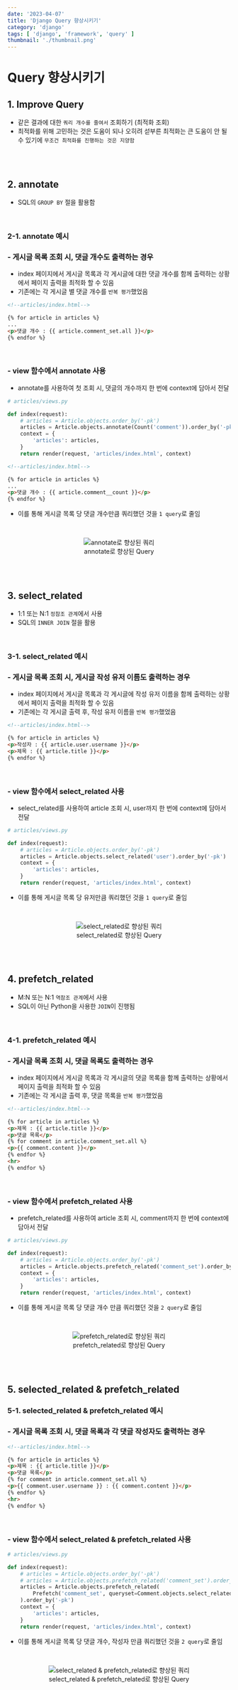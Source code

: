 ```yaml
---
date: '2023-04-07'
title: 'Django Query 향상시키기'
category: 'django'
tags: [ 'django', 'framework', 'query' ]
thumbnail: './thumbnail.png'
---
```


# Query 향상시키기

## 1. Improve Query

- 같은 결과에 대한 `쿼리 개수를 줄여서` 조회하기 (최적화 조회)
- 최적화를 위해 고민하는 것은 도움이 되나 오히려 섣부른 최적화는 큰 도움이 안 될 수 있기에 `무조건 최적화를 진행하는 것은 지양함`

<br>
<br>

## 2. annotate

- SQL의 `GROUP BY` 절을 활용함

<br>

### 2-1. annotate 예시

### - 게시글 목록 조회 시, 댓글 개수도 출력하는 경우

- index 페이지에서 게시글 목록과 각 게시글에 대한 댓글 개수를 함께 출력하는 상황에서 페이지 출력을 최적화 할 수 있음
- 기존에는 각 게시글 별 댓글 개수를 `반복 평가`했었음

```html
<!--articles/index.html-->

{% for article in articles %}
...
<p>댓글 개수 : {{ article.comment_set.all }}</p>
{% endfor %}
```

<br>

### - view 함수에서 annotate 사용

- annotate를 사용하여 첫 조회 시, 댓글의 개수까지 한 번에 context에 담아서 전달

```python
# articles/views.py

def index(request):
    # articles = Article.objects.order_by('-pk')
    articles = Article.objects.annotate(Count('comment')).order_by('-pk')
    context = {
        'articles': articles,
    }
    return render(request, 'articles/index.html', context)
```

```html
<!--articles/index.html-->

{% for article in articles %}
...
<p>댓글 개수 : {{ article.comment__count }}</p>
{% endfor %}
```

- 이를 통해 게시글 목록 당 댓글 개수만큼 쿼리했던 것을 `1 query`로 줄임

<br>

<p align="center">
    <img src="django_annotate.png" alt="annotate로 향상된 쿼리"><br/>
    <span>annotate로 향상된 Query</span>
</p>

<br>
<br>

## 3. select_related

- 1:1 또는 N:1 `정참조 관계`에서 사용
- SQL의 `INNER JOIN` 절을 활용

<br>

### 3-1. select_related 예시

### - 게시글 목록 조회 시, 게시글 작성 유저 이름도 출력하는 경우

- index 페이지에서 게시글 목록과 각 게시글에 작성 유저 이름을 함께 출력하는 상황에서 페이지 출력을 최적화 할 수 있음
- 기존에는 각 게시글 출력 후, 작성 유저 이름을 `반복 평가`했었음

```html
<!--articles/index.html-->

{% for article in articles %}
<p>작성자 : {{ article.user.username }}</p>
<p>제목 : {{ article.title }}</p>
{% endfor %}
```

<br>

### - view 함수에서 select_related 사용

- select_related를 사용하여 article 조회 시, user까지 한 번에 context에 담아서 전달

```python
# articles/views.py

def index(request):
    # articles = Article.objects.order_by('-pk')
    articles = Article.objects.select_related('user').order_by('-pk')
    context = {
        'articles': articles,
    }
    return render(request, 'articles/index.html', context)
```

- 이를 통해 게시글 목록 당 유저만큼 쿼리했던 것을 `1 query`로 줄임

<br>

<p align="center">
    <img src="django_select_related.png" alt="select_related로 향상된 쿼리"><br/>
    <span>select_related로 향상된 Query</span>
</p>

<br>
<br>

## 4. prefetch_related

- M:N 또는 N:1 `역참조 관계`에서 사용
- SQL이 아닌 Python을 사용한 `JOIN`이 진행됨

<br>

### 4-1. prefetch_related 예시

### - 게시글 목록 조회 시, 댓글 목록도 출력하는 경우

- index 페이지에서 게시글 목록과 각 게시글의 댓글 목록을 함께 출력하는 상황에서 페이지 출력을 최적화 할 수 있음
- 기존에는 각 게시글 출력 후, 댓글 목록을 `반복 평가`했었음

```html
<!--articles/index.html-->

{% for article in articles %}
<p>제목 : {{ article.title }}</p>
<p>댓글 목록</p>
{% for comment in article.comment_set.all %}
<p>{{ comment.content }}</p>
{% endfor %}
<hr>
{% endfor %}
```

<br>

### - view 함수에서 prefetch_related 사용

- prefetch_related를 사용하여 article 조회 시, comment까지 한 번에 context에 담아서 전달

```python
# articles/views.py

def index(request):
    # articles = Article.objects.order_by('-pk')
    articles = Article.objects.prefetch_related('comment_set').order_by('-pk')
    context = {
        'articles': articles,
    }
    return render(request, 'articles/index.html', context)
```

- 이를 통해 게시글 목록 당 댓글 개수 만큼 쿼리했던 것을 `2 query`로 줄임

<br>

<p align="center">
    <img src="django_prefetch_related.png" alt="prefetch_related로 향상된 쿼리"><br/>
    <span>prefetch_related로 향상된 Query</span>
</p>

<br>
<br>

## 5. selected_related & prefetch_related

### 5-1. selected_related & prefetch_related 예시

### - 게시글 목록 조회 시, 댓글 목록과 각 댓글 작성자도 출력하는 경우

```html
<!--articles/index.html-->

{% for article in articles %}
<p>제목 : {{ article.title }}</p>
<p>댓글 목록</p>
{% for comment in article.comment_set.all %}
<p>{{ comment.user.username }} : {{ comment.content }}</p>
{% endfor %}
<hr>
{% endfor %}
```

<br>

### - view 함수에서 select_related & prefetch_related 사용

```python
# articles/views.py

def index(request):
    # articles = Article.objects.order_by('-pk')
    # articles = Article.objects.prefetch_related('comment_set').order_by('-pk')
    articles = Article.objects.prefetch_related(
        Prefetch('comment_set', queryset=Comment.objects.select_related('user'))
    ).order_by('-pk')
    context = {
        'articles': articles,
    }
    return render(request, 'articles/index.html', context)
```

- 이를 통해 게시글 목록 당 댓글 개수, 작성자 만큼 쿼리했던 것을 `2 query`로 줄임

<br>

<p align="center">
    <img src="django_select_prefetch_related.png" alt="select_related & prefetch_related로 향상된 쿼리"><br/>
    <span>select_related & prefetch_related로 향상된 Query</span>
</p>

[//]: # (---)

[//]: # ()

[//]: # (## Source)

[//]: # ()

[//]: # (- [<>]&#40;<>&#41;)

